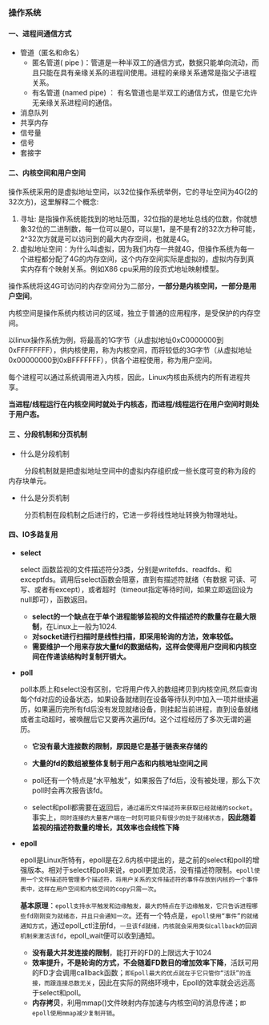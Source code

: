 ### 操作系统

#### 一、进程间通信方式

- 管道（匿名和命名）
  - 匿名管道( pipe )：管道是一种半双工的通信方式，数据只能单向流动，而且只能在具有亲缘关系的进程间使用。进程的亲缘关系通常是指父子进程关系。
  - 有名管道 (named pipe) ： 有名管道也是半双工的通信方式，但是它允许无亲缘关系进程间的通信。
- 消息队列
- 共享内存
- 信号量
- 信号
- 套接字

#### 二、内核空间和用户空间

操作系统采用的是虚拟地址空间，以32位操作系统举例，它的寻址空间为4G(2的32次方)，这里解释二个概念:

1. 寻址: 是指操作系统能找到的地址范围，32位指的是地址总线的位数，你就想象32位的二进制数，每一位可以是0，可以是1，是不是有2的32次方种可能，2^32次方就是可以访问到的最大内存空间，也就是4G。
2. 虚拟地址空间：为什么叫虚拟，因为我们内存一共就4G，但操作系统为每一个进程都分配了4G的内存空间，这个内存空间实际是虚拟的，虚拟内存到真实内存有个映射关系。例如X86 cpu采用的段页式地址映射模型。

操作系统将这4G可访问的内存空间分为二部分，**一部分是内核空间，一部分是用户空间**。

内核空间是操作系统内核访问的区域，独立于普通的应用程序，是受保护的内存空间。

以linux操作系统为例，将最高的1G字节（从虚拟地址0xC0000000到0xFFFFFFFF），供内核使用，称为内核空间，而将较低的3G字节（从虚拟地址0x00000000到0xBFFFFFFF），供各个进程使用，称为用户空间。

每个进程可以通过系统调用进入内核，因此，Linux内核由系统内的所有进程共享。

**当进程/线程运行在内核空间时就处于内核态，而进程/线程运行在用户空间时则处于用户态。**

#### 三 、分段机制和分页机制

- 什么是分段机制

　　 分段机制就是把虚拟地址空间中的虚拟内存组织成一些长度可变的称为段的内存块单元。

-  什么是分页机制

　　 分页机制在段机制之后进行的，它进一步将线性地址转换为物理地址。

#### 四、IO多路复用

- **select**

  select 函数监视的文件描述符分3类，分别是writefds、readfds、和exceptfds。调用后select函数会阻塞，直到有描述符就绪（有数据 可读、可写、或者有except），或者超时（timeout指定等待时间，如果立即返回设为null即可），函数返回。

  - **select的一个缺点在于单个进程能够监视的文件描述符的数量存在最大限制**，在Linux上一般为1024.
  - **对socket进行扫描时是线性扫描，即采用轮询的方法，效率较低。**
  - **需要维护一个用来存放大量fd的数据结构，这样会使得用户空间和内核空间在传递该结构时复制开销大。**

- **poll**

  poll本质上和select没有区别，它将用户传入的数组拷贝到内核空间,然后查询每个fd对应的设备状态，如果设备就绪则在设备等待队列中加入一项并继续遍历，如果遍历完所有fd后没有发现就绪设备，则挂起当前进程，直到设备就绪或者主动超时，被唤醒后它又要再次遍历fd。这个过程经历了多次无谓的遍历。

  - **它没有最大连接数的限制，原因是它是基于链表来存储的**

  - **大量的fd的数组被整体复制于用户态和内核地址空间之间**

  - poll还有一个特点是“水平触发”，如果报告了fd后，没有被处理，那么下次poll时会再次报告该fd。

  - select和poll都需要在返回后，`通过遍历文件描述符来获取已经就绪的socket`。事实上，`同时连接的大量客户端在一时刻可能只有很少的处于就绪状态`，**因此随着监视的描述符数量的增长，其效率也会线性下降**

    

- **epoll**

  epoll是Linux所特有，epoll是在2.6内核中提出的，是之前的select和poll的增强版本。相对于select和poll来说，epoll更加灵活，没有描述符限制。`epoll使用一个文件描述符管理多个描述符，将用户关系的文件描述符的事件存放到内核的一个事件表中，这样在用户空间和内核空间的copy只需一次`。

  **基本原理**：`epoll支持水平触发和边缘触发，最大的特点在于边缘触发，它只告诉进程哪些fd刚刚变为就绪态，并且只会通知一次`。还有一个特点是，`epoll使用“事件”的就绪通知方式`，通过epoll_ctl注册fd，`一旦该fd就绪，内核就会采用类似callback的回调机制来激活该fd`，epoll_wait便可以收到通知。

  - **没有最大并发连接的限制**，能打开的FD的上限远大于1024
  - **效率提升，不是轮询的方式，不会随着FD数目的增加效率下降**，活跃可用的FD才会调用callback函数；`即Epoll最大的优点就在于它只管你“活跃”的连接，而跟连接总数无关`，因此在实际的网络环境中，Epoll的效率就会远远高于select和poll。
  - **内存拷贝**，利用mmap()文件映射内存加速与内核空间的消息传递；`即epoll使用mmap减少复制开销`。